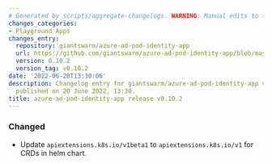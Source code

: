 ```yaml
---
# Generated by scripts/aggregate-changelogs. WARNING: Manual edits to this files will be overwritten.
changes_categories:
- Playground Apps
changes_entry:
  repository: giantswarm/azure-ad-pod-identity-app
  url: https://github.com/giantswarm/azure-ad-pod-identity-app/blob/master/CHANGELOG.md#0102---2022-06-20
  version: 0.10.2
  version_tag: v0.10.2
date: '2022-06-20T13:30:06'
description: Changelog entry for giantswarm/azure-ad-pod-identity-app version 0.10.2,
  published on 20 June 2022, 13:30.
title: azure-ad-pod-identity-app release v0.10.2
---
```


### Changed
- Update `apiextensions.k8s.io/v1beta1` to `apiextensions.k8s.io/v1` for CRDs in helm chart.
